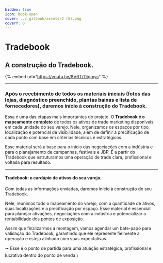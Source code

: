 ```yaml
---
hidden: true
icon: book-open
cover: ../.gitbook/assets/2 (5).png
coverY: 0
---
```


# Tradebook

## A construção do Tradebook.

{% embed url="https://youtu.be/8V6T7Digmyc" %}

***

### Após o recebimento de todos os materiais iniciais (fotos das lojas, diagnóstico preenchido, plantas baixas e lista de fornecedores), daremos início à construção do Tradebook.

Essa é uma das etapas mais importantes do projeto. O **Tradebook é o mapeamento completo** de todos os ativos de trade marketing disponíveis em cada unidade do seu varejo. Nele, organizamos os espaços por tipo, localização e potencial de visibilidade, além de definir a precificação de cada ponto com base em critérios técnicos e estratégicos.

Esse material será a base para o início das negociações com a indústria e para o planejamento de campanhas, festivais e JBP. É a partir do Tradebook que estruturamos uma operação de trade clara, profissional e voltada para resultado.

***

#### Tradebook: o cardápio de ativos do seu varejo.

Com todas as informações enviadas, daremos início à construção do seu Tradebook.

Nele, reunimos todo o mapeamento do varejo, com a quantidade de ativos, suas localizações e a precificação por espaço. Esse material é essencial para planejar ativações, negociações com a indústria e potencializar a rentabilidade dos pontos de exposição.

Assim que finalizarmos a montagem, vamos agendar um bate-papo para validação do Tradebook, garantindo que ele represente fielmente a operação e esteja alinhado com suas expectativas.

🠖 Esse é o ponto de partida para uma atuação estratégica, profissional e lucrativa dentro do ponto de venda.\\
